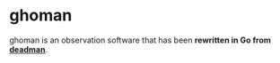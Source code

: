# ghoman

ghoman is an observation software that has been **rewritten in Go from [deadman](https://github.com/upa/deadman)**.
